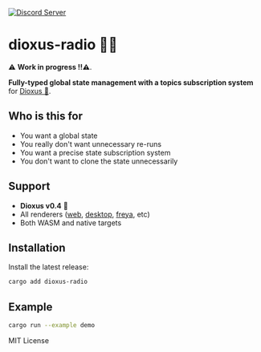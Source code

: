 [![Discord Server](https://img.shields.io/discord/899851952891002890.svg?logo=discord&style=flat-square)](https://discord.gg/sKJSVNSCDJ)

# dioxus-radio 📡🦀

⚠️ **Work in progress !!⚠️**.

**Fully-typed global state management with a topics subscription system** for [Dioxus 🧬](https://dioxuslabs.com/).

## Who is this for
- You want a global state
- You really don't want unnecessary re-runs
- You want a precise state subscription system
- You don't want to clone the state unnecessarily

## Support

- **Dioxus v0.4** 🧬
- All renderers ([web](https://dioxuslabs.com/learn/0.4/getting_started/wasm), [desktop](https://dioxuslabs.com/learn/0.4/getting_started/desktop), [freya](https://github.com/marc2332/freya), etc)
- Both WASM and native targets

## Installation
Install the latest release:
```sh
cargo add dioxus-radio
```

## Example

```bash	
cargo run --example demo
```

MIT License